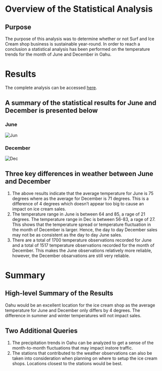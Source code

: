 # Overview of the Statistical Analysis
## Purpose
The purpose of this analysis was to determine whether or not Surf and Ice Cream shop business is sustainable year-round. In order to reach a conclusion a statistical analysis has been performed on the temperature trends for the month of June and December in Oahu.

# Results
The complete analysis can be accessed [here](https://github.com/shayanafzal/surfs_up/blob/bbffb79846c16994af01e55146246f72c8fad0e9/SurfsUp_Challenge.ipynb).

## A summary of the statistical results for June and December is presented below
### June
![Jun](https://github.com/shayanafzal/surfs_up/blob/bbffb79846c16994af01e55146246f72c8fad0e9/Results/June_Results.png)
### December 
![Dec](https://github.com/shayanafzal/surfs_up/blob/bbffb79846c16994af01e55146246f72c8fad0e9/Results/December_Results.png)

## Three key differences in weather between June and December
1. The above results indicate that the average temperature for June is 75 degrees where as the average for December is 71 degrees. This is a difference of 4 degrees which doesn’t appear too big to cause an impact on ice cream sales.
2. The temperature range in June is between 64 and 85, a rage of 21 degrees. The temperature range in Dec is between 56-83, a rage of 27. This shows that the temperature spread or temperature fluctuation in the month of December is larger. Hence, the day to day December sales may not be as consistent as the day to day June sales.
3. There are a total of 1700 temperature observations recorded for June and a total of 1517 temperature observations recorded for the month of December. This makes the June observations relatively more reliable, however, the December obsarvations are still very reliable.

# Summary
## High-level Summary of the Results
Oahu would be an excellent location for the ice cream shop as the average temperature for June and December only differs by 4 degrees. The difference in summer and winter temperatures will not impact sales. 
## Two Additional Queries
1. The precipitation trends in Oahu can be analyzed to get a sense of the month-to-month fluctuations that may impact instore traffic.
2. The stations that contributed to the weather observations can also be taken into consideration when planning on where to setup the ice cream shops. Locations closest to the stations would be best.

